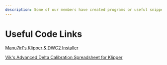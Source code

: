```yaml
---
description: Some of our members have created programs or useful snippets of code that you may find useful. Links below.
---
```


# Useful Code Links

[Manu7irl's Klipper & DWC2 Installer](https://github.com/manu7irl/klipper-DWC2-installer)

[Vik's Advanced Delta Calibration Spreadsheet for Klipper](https://docs.google.com/spreadsheets/d/1_ROuHkXpktTF6SVirGQZenKYvMbJCKEZjVS0XCniAMk/edit?usp=sharing)
